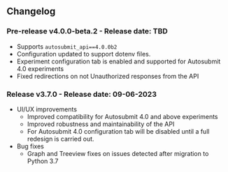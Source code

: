 ## Changelog

### Pre-release v4.0.0-beta.2 - Release date: TBD

* Supports `autosubmit_api==4.0.0b2`
* Configuration updated to support dotenv files.
* Experiment configuration tab is enabled and supported for Autosubmit 4.0 experiments
* Fixed redirections on not Unauthorized responses from the API

### Release v3.7.0 - Release date: 09-06-2023
* UI/UX improvements
    * Improved compatibility for Autosubmit 4.0 and above experiments
    * Improved robustness and maintainability of the API
    * For Autosubmit 4.0 configuration tab will be disabled until a full redesign is carried out.
* Bug fixes
    * Graph and Treeview fixes on issues detected after migration to Python 3.7